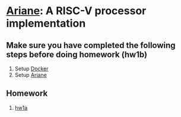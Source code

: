 # [Ariane](https://github.com/pulp-platform/ariane): A RISC-V processor implementation

## Make sure you have completed the following steps before doing homework (hw1b)

1. Setup [Docker](https://bitbucket.org/taylor-bsg/cse548-18sp-hw/src/master/setup)
2. Setup [Ariane](https://bitbucket.org/taylor-bsg/cse548-18sp-hw/src/master/hw1/ariane.md)

## Homework

1. [hw1a](https://bitbucket.org/taylor-bsg/cse548-18sp-hw/src/master/hw1/hw1a.md)